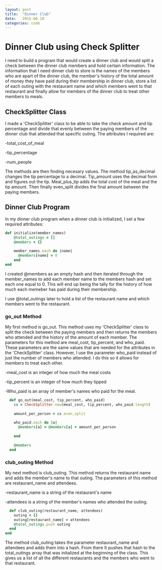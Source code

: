 ```yaml
---
layout: post
title:  "Dinner Club"
date:   2015-06-10
categories: code
---
```

# Dinner Club using Check Splitter

I need to build a program that would create a dinner club and would split a check between the dinner club members and hold certain information. The information that I need dinner club to store is the names of the members who are apart of the dinner club, the member's history of the total amount of money they have paid during their membership in dinner club, store a list of each outing with the restaurant name and which members went to that restaurant and finally allow for members of the dinner club to treat other members to meals. 


## CheckSplitter Class
I made a 'CheckSplitter' class to be able to take the check amount and tip percentage and divide that evenly between the paying members of the dinner club that attended that specific outing. The attributes I required are:

-total_cost_of_meal

-tip_percentage

-num_people

The methods are then finding necesary values. The method tip_as_decimal changes the tip percentage to a decimal. Tip_amount uses the decimal form and figures out the tip. Meal_plus_tip adds the total cost of the meal and the tip amount. Then finally even_split divides the final amount between the paying members. 


## Dinner Club Program
In my dinner club program when a dinner club is initialized, I set a few required attributes:

```ruby
def initialize(member_names)
    @total_outings = []
    @members = {}
    
    member_names.each do |name|
      @members[name] = 0
    end
end
```
I created @members as an empty hash and then iterated through the member_names to add each member name to the members hash and set each one equal to 0. This will end up being the tally for the history of how much each memeber has paid during their membership.

I use @total_outings later to hold a list of the restaurant name and which members went to the restaurant.


### go_out Method
My first method is go_out. This method uses my 'CheckSplitter' class to split the check between the paying members and then returns the members who attended and the history of the amount of each member. The parameters for this method are meal_cost, tip_percent, and who_paid. These parameters are the same values that are needed for the attributes in the 'CheckSplitter' class. However, I use the parameter who_paid instead of just the number of members who attended. I do this so it allows for members to treat each other. 

-meal_cost is an integer of how much the meal costs

-tip_percent is an integer of how much they tipped

-Who_paid is an array of member's names who paid for the meal.

```ruby
  def go_out(meal_cost, tip_percent, who_paid)    
    cs = CheckSplitter.new(meal_cost, tip_percent, who_paid.length)
    
    amount_per_person = cs.even_split
    
    who_paid.each do |a|
      @members[a] = @members[a] + amount_per_person
      
    end
    
    @members
  end
```

### club_outing Method
My next method is club_outing. This method returns the restaurant name and adds the member's name to that outing. The parameters of this method are restaurant_name and attendees. 

-restaurant_name is a string of the restaurant's name

-attendees is a string of the member's names who attended the outing. 

```ruby
  def club_outing(restaurant_name, attendees)
    outing = {}
    outing[restaurant_name] = attendees
    @total_outings.push outing
  end
end
```
The method club_outing takes the parameter restaurant_name and attendees and adds them into a hash. From there It pushes that hash to the total_outings array that was initalized at the beginning of the class. This gives us a list of all the different restaurants and the members who went to that restaurant. 
